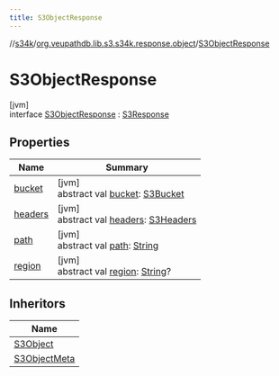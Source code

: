 ```yaml
---
title: S3ObjectResponse
---
```

//[s34k](../../../index.html)/[org.veupathdb.lib.s3.s34k.response.object](../index.html)/[S3ObjectResponse](index.html)



# S3ObjectResponse



[jvm]\
interface [S3ObjectResponse](index.html) : [S3Response](../../org.veupathdb.lib.s3.s34k.response/-s3-response/index.html)



## Properties


| Name | Summary |
|---|---|
| [bucket](../../org.veupathdb.lib.s3.s34k.response/-s3-response/bucket.html) | [jvm]<br>abstract val [bucket](../../org.veupathdb.lib.s3.s34k.response/-s3-response/bucket.html): [S3Bucket](../../org.veupathdb.lib.s3.s34k.response.bucket/-s3-bucket/index.html) |
| [headers](../../org.veupathdb.lib.s3.s34k.response/-s3-response/headers.html) | [jvm]<br>abstract val [headers](../../org.veupathdb.lib.s3.s34k.response/-s3-response/headers.html): [S3Headers](../../org.veupathdb.lib.s3.s34k.fields.headers/-s3-headers/index.html) |
| [path](path.html) | [jvm]<br>abstract val [path](path.html): [String](https://kotlinlang.org/api/latest/jvm/stdlib/kotlin/-string/index.html) |
| [region](../../org.veupathdb.lib.s3.s34k.response/-s3-response/region.html) | [jvm]<br>abstract val [region](../../org.veupathdb.lib.s3.s34k.response/-s3-response/region.html): [String](https://kotlinlang.org/api/latest/jvm/stdlib/kotlin/-string/index.html)? |


## Inheritors


| Name |
|---|
| [S3Object](../-s3-object/index.html) |
| [S3ObjectMeta](../-s3-object-meta/index.html) |

